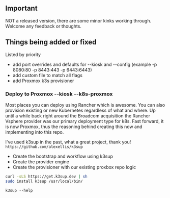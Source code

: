 ## Important
NOT a released version, there are some minor kinks working through. Welcome any feedback or thoughts. 

## Things being added or fixed
Listed by priority

- add port overrides and defaults for --kiosk and --config (example -p 8080:80 -p 8443:443 -p 6443:6443) 
- add custom file to match all flags
- add Proxmox k3s provisioner

### Deploy to Proxmox --kiosk --k8s-proxmox 
Most places you can deploy using Rancher which is awesome. You can also provision existing or new Kubernetes regardless of what and where.
Up until a while back right around the Broadcom acquisition the Rancher Vsphere provider was our primary deployment type for k8s. Fast forward, it is now Proxmox, thus the reasoning behind creating this now and implementing into this repo. 

I've used k3sup in the past, what a great project, thank you! `https://github.com/alexellis/k3sup`

- Create the bootstrap and workflow using k3sup
- Create the provider engine
- Create the provisioner with our existing proxbox repo logic


```bash
curl -sLS https://get.k3sup.dev | sh
sudo install k3sup /usr/local/bin/
```
```
k3sup --help
```
